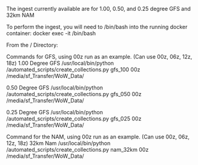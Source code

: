 The ingest currently available are for 1.00, 0.50, and 0.25 degree GFS and 32km NAM

To perform the ingest, you will need to /bin/bash into the running docker container:
docker exec -it <containerID> /bin/bash

From the / Directory:

Commands for GFS, using 00z run as an example. (Can use 00z, 06z, 12z, 18z)
1.00 Degree GFS
/usr/local/bin/python /automated_scripts/create_collections.py gfs_100 00z /media/sf_Transfer/WoW_Data/

0.50 Degree GFS
/usr/local/bin/python /automated_scripts/create_collections.py gfs_050 00z /media/sf_Transfer/WoW_Data/

0.25 Degree GFS
/usr/local/bin/python /automated_scripts/create_collections.py gfs_025 00z /media/sf_Transfer/WoW_Data/

Command for the NAM, using 00z run as an example. (Can use 00z, 06z, 12z, 18z)
32km Nam
/usr/local/bin/python /automated_scripts/create_collections.py nam_32km 00z /media/sf_Transfer/WoW_Data/
